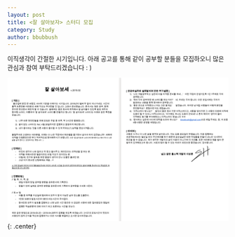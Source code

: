 ```yaml
---
layout: post
title: <잘 살아보자> 스터디 모집
category: Study
author: bbubbush
---
```

이직생각이 간절한 시기입니다. 아래 공고를 통해 같이 공부할 분들을 모집하오니 많은 관심과 참여 부탁드리겠습니다 : )

![잘살아보자스터디](/assets/img/etc/2019-02-22_Study.png){: .center}





